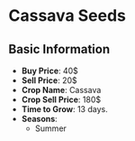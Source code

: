 # Cassava Seeds

## Basic Information

- **Buy Price**: 40$
- **Sell Price**: 20$
- **Crop Name**: Cassava
- **Crop Sell Price**: 180$
- **Time to Grow**: 13 days.
- **Seasons**:
  - Summer